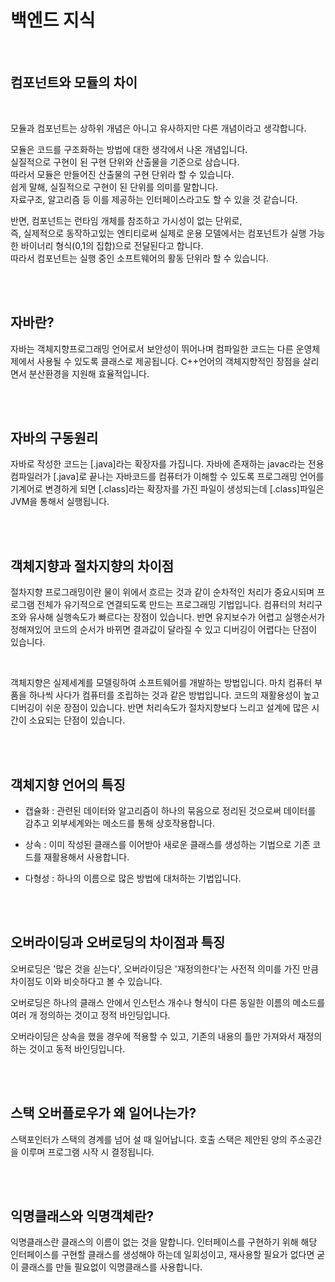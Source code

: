 
# 백엔드 지식

<br>

## 컴포넌트와 모듈의 차이 

<br>

모듈과 컴포넌트는 상하위 개념은 아니고 유사하지만 다른 개념이라고 생각합니다. <br>

모듈은 코드를 구조화하는 방법에 대한 생각에서 나온 개념입니다.  <br>
실질적으로 구현이 된 구현 단위와 산출물을 기준으로 삼습니다. <br>
따라서 모듈은 만들어진 산출물의 구현 단위라 할 수 있습니다.<br>
쉽게 말해, 실질적으로 구현이 된 단위를 의미를 말합니다. <br>
자료구조, 알고리즘 등 이를 제공하는 인터페이스라고도 할 수 있을 것 같습니다. <br>

반면, 컴포넌트는 런타임 개체를 참조하고 가시성이 없는 단위로, <br>
즉, 실제적으로 동작하고있는 엔티티로써 실제로 운용 모델에서는 컴포넌트가 실행 가능한 바이너리 형식(0,1의 집합)으로 전달된다고 합니다. <br>
따라서 컴포넌트는 실행 중인 소프트웨어의 활동 단위라 할 수 있습니다. <br>

<br><br>

## 자바란?

자바는 객체지향프로그래밍 언어로서 보안성이 뛰어나며 컴파일한 코드는 다른 운영체제에서 사용될 수 있도록 클래스로 제공됩니다. C++언어의 객체지향적인 장점을 살리면서 분산환경을 지원해 효율적입니다.

<br><br>

## 자바의 구동원리

자바로 작성한 코드는 [.java]라는 확장자를 가집니다. 
자바에 존재하는 javac라는 전용 컴파일러가 [.java]로 끝나는 자바코드를 컴퓨터가 이해할 수 있도록 프로그래밍 언어를 기계어로 변경하게 되면 [.class]라는 확장자를 가진 파일이 생성되는데 [.class]파일은 JVM을 통해서 실행됩니다.

<br><br>

## 객체지향과 절차지향의 차이점

절차지향 프로그래밍이란 물이 위에서 흐르는 것과 같이 순차적인 처리가 중요시되며 프로그램 전체가 유기적으로 연결되도록 만드는 프로그래밍 기법입니다. 컴퓨터의 처리구조와 유사해 실행속도가 빠르다는 장점이 있습니다. 반면 유지보수가 어렵고 실행순서가 정해져있어 코드의 순서가 바뀌면 결과값이 달라질 수 있고 디버깅이 어렵다는 단점이 있습니다.

<br>

객체지향은 실제세계를 모델링하여 소프트웨어를 개발하는 방법입니다. 
마치 컴퓨터 부품을 하나씩 사다가 컴퓨터를 조립하는 것과 같은 방법입니다. 
코드의 재활용성이 높고 디버깅이 쉬운 장점이 있습니다. 
반면 처리속도가 절차지향보다 느리고 설계에 많은 시간이 소요되는 단점이 있습니다.

<br><br>

## 객체지향 언어의 특징

- 캡슐화 : 관련된 데이터와 알고리즘이 하나의 묶음으로 정리된 것으로써 데이터를 감추고 외부세계와는 메소드를 통해 상호작용합니다.

- 상속 : 이미 작성된 클래스를 이어받아 새로운 클래스를 생성하는 기법으로 기존 코드를 재활용해서 사용합니다.

- 다형성 : 하나의 이름으로 많은 방법에 대처하는 기법입니다.

<br><br>

## 오버라이딩과 오버로딩의 차이점과 특징

오버로딩은 '많은 것을 싣는다', 오버라이딩은 '재정의한다'는 사전적 의미를 가진 만큼 차이점도 이와 비슷하다고 볼 수 있습니다.

오버로딩은 하나의 클래스 안에서 인스턴스 개수나 형식이 다른 동일한 이름의 메소드를 여러 개 정의하는 것이고 정적 바인딩입니다.

오버라이딩은 상속을 했을 경우에 적용할 수 있고, 기존의 내용의 틀만 가져와서 재정의 하는 것이고 동적 바인딩입니다.

<br><br>

## 스택 오버플로우가 왜 일어나는가?

스택포인터가 스택의 경계를 넘어 설 때 일어납니다. 
호출 스택은 제안된 양의 주소공간을 이루며 프로그램 시작 시 결정됩니다.

<br><br>

## 익명클래스와 익명객체란?

익명클래스란 클래스의 이름이 없는 것을 말합니다. 인터페이스를 구현하기 위해 해당 인터페이스를 구현할 클래스를 생성해야 하는데 일회성이고, 재사용할 필요가 없다면 굳이 클래스를 만들 필요없이 익명클래스를 사용합니다.
